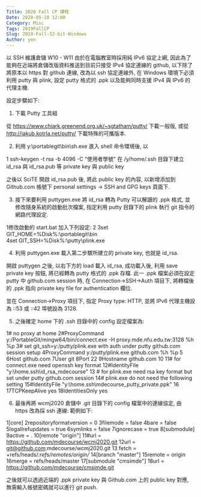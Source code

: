 ```yaml
---
Title: 2020 Fall CP 課程
Date: 2020-05-18 12:00
Category: Misc
Tags: 2019FallCP
Slug: 2019-Fall-32-bit-Windows
Author: yen
---
```




<!-- PELICAN_END_SUMMARY -->




以 SSH 維護倉儲
W10 - W11
由於在電腦教室時採用純 IPv6 協定上網, 因此為了能夠在近端將倉儲改版資料推送到目前只接受 IPv4 協定連線的 github, 以下除了將原本以 https 對 github 連線, 改為以 ssh 協定連線外, 在 Windows 環境下必須利用 putty 與 plink, 設定 putty 格式的 .ppk 以及能夠同時支援 IPv4 與 IPv6 的代理主機.

設定步驟如下:

1. 下載 Putty 工具組

從 https://www.chiark.greenend.org.uk/~sgtatham/putty/ 下載一般版, 或從 http://jakub.kotrla.net/putty/ 下載特殊的可攜版本.

2. 利用 y:\portablegit\bin\sh.exe 進入 shell 命令環境後, 以 

1
ssh-keygen -t rsa -b 4096 -C "使用者學號"
在 /y/home/.ssh 目錄下建立 id_rsa 與 id_rsa.pub 等 private key 與 public key

之後以 SciTE 開啟 id_rsa.pub 後, 將此 public key 的內容, 以新增添加到 Github.com 帳號下 personal settings -> SSH and GPG keys 頁面下.

3. 接下來要利用 puttygen.exe 將 id_rsa 轉為 Putty 可以解讀的 .ppk 格式, 並修改隨身系統的啟動批次檔案, 指定利用 putty 目錄下的 plink 執行 git 指令的網路代理設定.

1修改啟動的 start.bat 加入下列設定:
2
3set GIT_HOME=%Disk%:\portablegit\bin\
4set GIT_SSH=%Disk%:\putty\plink.exe

 


4. 利用 puttygen.exe 載入第二步驟所建立的 private key, 也就是 id_rsa.

開啟 puttygen 之後, 以右下方的 load 載入 id_rsa, 成功載入後, 利用 save private key 按鈕, 將已經轉為 putty 格式的 .ppk 存檔. 此一 .ppk 檔案必須在設定 putty 中 github.com session 時, 在 Connection->SSH->Auth 項目下, 將轉檔後的 .ppk 指向 private key file for authentication 欄位. 

並在 Connection->Proxy 項目下, 指定 Proxy type: HTTP, 並將 IPv6 代理主機設為 ::53 或 ::42 埠號設為 3128.

5. 之後確定 home 下的 .ssh 目錄中的 config 設定檔案為:

1# no proxy at home
2#ProxyCommand y:/PortableGit/mingw64/bin/connect.exe -H proxy.mde.nfu.edu.tw:3128 %h %p
3# set git_ssh=y:/putty/plink.exe with auth under putty github.com session setup
4ProxyCommand y:/putty/plink.exe github.com %h %p
5
6Host github.com
7User git
8Port 22
9Hostname github.com
10
11# for connect.exe need openssh key format
12#IdentityFile "y:\home\.ssh\id_rsa_mdecourse"
13 # for plink.exe need rsa key format but set under putty github.com session
14# plink.exe do not need the following setting
15#IdentityFile "y:\home\.ssh\mdecourse_putty_private.ppk"
16
17TCPKeepAlive yes
18IdentitiesOnly yes


 

  

    
    
    
     
   
    
   
    
    
  
    
    
6. 最後再將 wcmj2020 倉儲中 .git 目錄下的 config 檔案中的連線協定, 由 https 改為採 ssh 連線: 範例如下:

1[core]
2repositoryformatversion = 0
3filemode = false
4bare = false
5logallrefupdates = true
6symlinks = false
7ignorecase = true
8[submodule]
9active = .
10[remote "origin"]
11#url = https://github.com/mdecourse/wcmj2020.git
12url = git@github.com:mdecourse/wcmj2020.git
13 fetch = +refs/heads/*:refs/remotes/origin/*
14[branch "master"]
15remote = origin
16merge = refs/heads/master
17[submodule "cmsimde"]
18url = https://github.com/mdecourse/cmsimde.git

    
    
    
    
    
    

    

    
    
   

    
    

    
之後就可以透過近端的 .ppk private key 與 Github.com 上的 public key 對應, 無需輸入帳號密碼就可以進行 git push.


